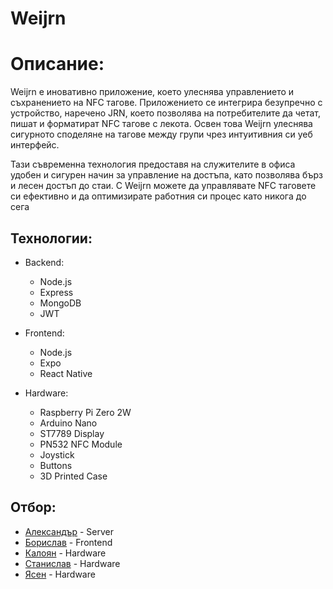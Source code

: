 # Weijrn

# Описание:

Weijrn е иновативно приложение, което улеснява управлението и съхранението на NFC тагове. Приложението се интегрира безупречно с устройство, наречено JRN, което позволява на потребителите да четат, пишат и форматират NFC тагове с лекота. Освен това Weijrn улеснява сигурното споделяне на тагове между групи чрез интуитивния си уеб интерфейс.

Тази съвременна технология предоставя на служителите в офиса удобен и сигурен начин за управление на достъпа, като позволява бърз и лесен достъп до стаи. С Weijrn можете да управлявате NFC таговете си ефективно и да оптимизирате работния си процес като никога до сега

## Технологии:

- Backend:

  - Node.js
  - Express
  - MongoDB
  - JWT

- Frontend:

  - Node.js
  - Expo
  - React Native

- Hardware:
  - Raspberry Pi Zero 2W
  - Arduino Nano
  - ST7789 Display
  - PN532 NFC Module
  - Joystick
  - Buttons
  - 3D Printed Case

## Отбор:

- [Александър](https://github.com/ProGamer2711) - Server
- [Борислав](https://github.com/bobikenobi12) - Frontend
- [Калоян](https://github.com/Flychuban) - Hardware
- [Станислав](https://github.com/StanislavxIvanov) - Hardware
- [Ясен](https://github.com/yasenOfficial) - Hardware
